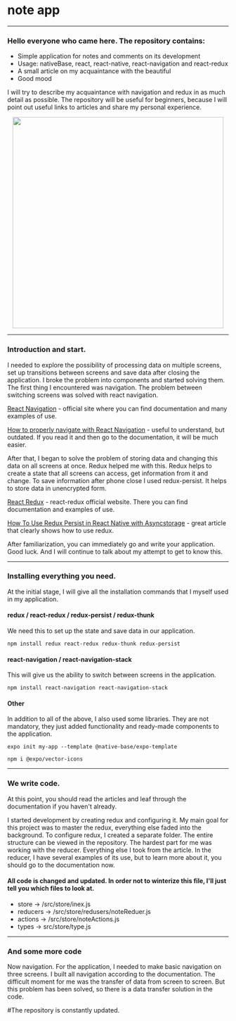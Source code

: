 # note app
---
### Hello everyone who came here. The repository contains:
- Simple application for notes and comments on its development
- Usage: nativeBase, react, react-native, react-navigation and react-redux
- A small article on my acquaintance with the beautiful
- Good mood

I will try to describe my acquaintance with navigation and redux in as much detail as possible. The repository will be useful for beginners, because I will point out useful links to articles and share my personal experience.



<div id="header" align="center">
  <img src="https://media0.giphy.com/media/1GEATImIxEXVR79Dhk/giphy.gif?cid=ecf05e47psoox3ksiv3fl9ulllctl5y0xmrt1h10y6b106hb&rid=giphy.gif&ct=g" width="480" />

</div>

---
### Introduction and start.
I needed to explore the possibility of processing data on multiple screens, set up transitions between screens and save data after closing the application.
I broke the problem into components and started solving them.
The first thing I encountered was navigation. The problem between switching screens was solved with react navigation.

[React Navigation](https://reactnavigation.org/) - official site where you can find documentation and many examples of use.

[How to properly navigate with React Navigation](https://medium.com/alienbrains/how-to-properly-navigate-with-react-navigation-e38fe3bf7381) - useful to understand, but outdated. If you read it and then go to the documentation, it will be much easier.

After that, I began to solve the problem of storing data and changing this data on all screens at once. Redux helped me with this. Redux helps to create a state that all screens can access, get information from it and change. To save information after phone close I used redux-persist. It helps to store data in unencrypted form.

[React Redux](https://react-redux.js.org/) - react-redux official website. There you can find documentation and examples of use.

[How To Use Redux Persist in React Native with Asyncstorage](https://blog.jscrambler.com/how-to-use-redux-persist-in-react-native-with-asyncstorage) - great article that clearly shows how to use redux.

After familiarization, you can immediately go and write your application. Good luck.
And I will continue to talk about my attempt to get to know this.


---
### Installing everything you need.
At the initial stage, I will give all the installation commands that I myself used in my application.

#### redux / react-redux / redux-persist / redux-thunk

We need this to set up the state and save data in our application.

<p><code>npm install redux react-redux redux-thunk redux-persist</code><p>

  
#### react-navigation / react-navigation-stack
This will give us the ability to switch between screens in the application.
  
<p><code>npm install react-navigation react-navigation-stack</code><p>
  
#### Other
  
In addition to all of the above, I also used some libraries. They are not mandatory, they just added functionality and ready-made components to the application.
  
<p><code>expo init my-app --template @native-base/expo-template</code><p>
<p><code>npm i @expo/vector-icons</code><p>


  
---
### We write code.
At this point, you should read the articles and leaf through the documentation if you haven't already. 
  
I started development by creating redux and configuring it. My main goal for this project was to master the redux, everything else faded into the background.
To configure redux, I created a separate folder. The entire structure can be viewed in the repository.
The hardest part for me was working with the reducer. Everything else I took from the article.
In the reducer, I have several examples of its use, but to learn more about it, you should go to the documentation now.

  
#### All code is changed and updated. In order not to winterize this file, I'll just tell you which files to look at.
  
- store -> /src/store/inex.js
- reducers -> /src/store/redusers/noteReduer.js
- actions -> /src/store/noteActions.js
- types -> src/store/type.js
  
  
---
### And some more code
  Now navigation. For the application, I needed to make basic navigation on three screens. I built all navigation according to the documentation. The difficult moment for me was the transfer of data from screen to screen.
  But this problem has been solved, so there is a data transfer solution in the code.
  
  
  
#The repository is constantly updated.
  
 
